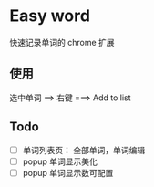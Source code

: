 # Easy word
快速记录单词的 chrome 扩展

## 使用
选中单词 ==> 右键 ===> Add to list

## Todo
* [ ] 单词列表页： 全部单词，单词编辑
* [ ] popup 单词显示美化
* [ ] popup 单词显示数可配置